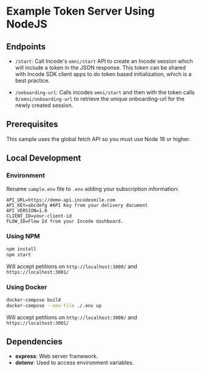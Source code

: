# Example Token Server Using NodeJS

## Endpoints

- `/start`: Call Incode's `omni/start` API to create an Incode session which will include a token in the JSON response.  This token can be shared with Incode SDK client apps to do token based initialization, which is a best practice.

- `/onboarding-url`: Calls incodes `omni/start` and then with the token calls `0/omni/onboarding-url` to retrieve the unique onboarding-url for the newly created session.

## Prerequisites

This sample uses the global fetch API so you must use Node 18 or higher.

## Local Development

### Environment

Rename `sample.env` file to `.env` adding your subscription information:

```env
API_URL=https://demo-api.incodesmile.com
API_KEY=abcdefg #API Key from your delivery document
API_VERSION=1.0 
CLIENT_ID=your-client-id
FLOW_ID=Flow Id from your Incode dashboard.
``````

### Using NPM

```bash
npm install
npm start
```

Will accept petitions on `http://localhost:3000/` and `https://localhost:3001/`

### Using Docker

```bash
docker-compose build
docker-compose --env-file ./.env up
```

Will accept petitions on `http://localhost:3000/` and `https://localhost:3001/`

## Dependencies

* **express**: Web server framework.
* **dotenv**: Used to access environment variables.
